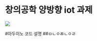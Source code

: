 # 창의공학 양방향 iot 과제


<img src="https://user-images.githubusercontent.com/61526925/204763893-f2a8641a-3b45-47da-be86-6a52e59cba0c.gif">

#아두이노 코드 설명
##ㅁㄴㅇㄻㄴㅇㄹ
